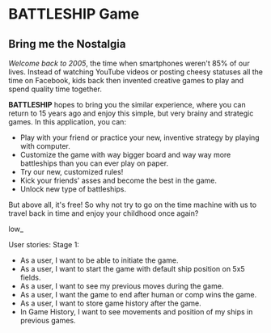 # BATTLESHIP Game

## Bring me the Nostalgia

*Welcome back to 2005*, the time when smartphones weren't 85% of our lives. Instead of watching YouTube 
videos or posting cheesy statuses all the time on Facebook, kids back then invented creative games to play 
and spend quality time together.

**BATTLESHIP** hopes to bring you the similar experience, where you can return to 15 years ago and enjoy
this simple, but very brainy and strategic games. In this application, you can: 

- Play with your friend or practice your new, inventive strategy by playing with computer. 
- Customize the game with way bigger board and way way more battleships than you can ever play on paper.
- Try our new, customized rules!
- Kick your friends' asses and become the best in the game.
- Unlock new type of battleships.

But above all, it's free! So why not try to go on the time machine with us to travel back in time and enjoy
your childhood once again?

low_

User stories:
Stage 1:
- As a user, I want to be able to initiate the game.
- As a user, I want to start the game with default ship position on 5x5 fields.
- As a user, I want to see my previous moves during the game.
- As a user, I want the game to end after human or comp wins the game.
- As a user, I want to store game history after the game. 
- In Game History, I want to see movements and position of my ships in previous games.